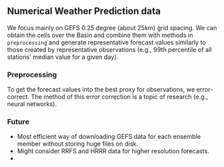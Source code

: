 ## Numerical Weather Prediction data
We focus mainly on GEFS 0.25 degree (about 25km) grid spacing. We can obtain the cells over the Basin and combine them with methods in `preprocessing` and generate representative forecast values similarly to those created by representative observations (e.g., 99th percentile of all stations' median value for a given day).

### Preprocessing
To get the forecast values into the best proxy for observations, we error-correct. The method of this error correction is a topic of research (e.g., neural networks). 

### Future
* Most efficient way of downloading GEFS data for each ensemble member without storing huge files on disk.
* Might consider RRFS and HRRR data for higher resolution forecasts.
* 